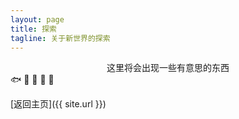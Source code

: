 ```yaml
---
layout: page
title: 探索
tagline: 关于新世界的探索
---
```


<div style="text-align:center">这里将会出现一些有意思的东西</div>
🐟 🦜 🦮 🐑 🐀

[返回主页]({{ site.url }})
